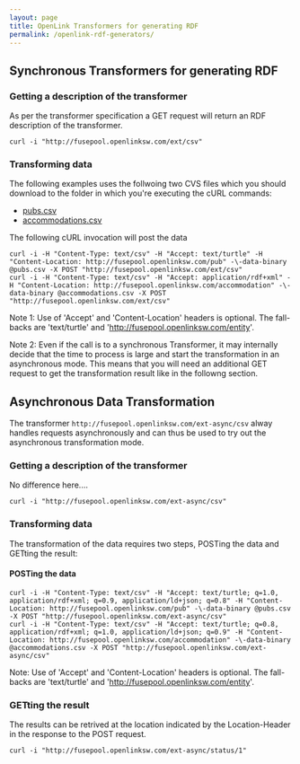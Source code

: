 ```yaml
---
layout: page
title: OpenLink Transformers for generating RDF
permalink: /openlink-rdf-generators/
---
```



## Synchronous Transformers for generating RDF


### Getting a description of the transformer

As per the transformer specification a GET request will return an RDF description of the transformer.

    curl -i "http://fusepool.openlinksw.com/ext/csv"
    

### Transforming data

The following examples uses the follwoing two CVS files which you should download to the folder in which you're executing the cURL commands:

- [pubs.csv](/openlink/pubs.csv)
- [accommodations.csv](/openlink/accommodations.csv)

The following cURL invocation will post the data

    curl -i -H "Content-Type: text/csv" -H "Accept: text/turtle" -H "Content-Location: http://fusepool.openlinksw.com/pub" -\-data-binary @pubs.csv -X POST "http://fusepool.openlinksw.com/ext/csv"    
    curl -i -H "Content-Type: text/csv" -H "Accept: application/rdf+xml" -H "Content-Location: http://fusepool.openlinksw.com/accommodation" -\-data-binary @accommodations.csv -X POST "http://fusepool.openlinksw.com/ext/csv"

Note 1: Use of 'Accept' and 'Content-Location' headers is optional. The fall-backs are 'text/turtle' and 'http://fusepool.openlinksw.com/entity'.

Note 2: Even if the call is to a synchronous Transformer, it may internally decide that the time to process is large and start the transformation in an asynchronous mode. This means that you will need an additional GET request to get the transformation result like in the followng section.

## Asynchronous Data Transformation

The transformer `http://fusepool.openlinksw.com/ext-async/csv` alway handles requests asynchronously and can thus be used to try out the asynchronous transformation mode.

### Getting a description of the transformer

No difference here....

    curl -i "http://fusepool.openlinksw.com/ext-async/csv"

### Transforming data

The transformation of the data requires two steps, POSTing the data and GETting the result:

#### POSTing the data

    curl -i -H "Content-Type: text/csv" -H "Accept: text/turtle; q=1.0, application/rdf+xml; q=0.9, application/ld+json; q=0.8" -H "Content-Location: http://fusepool.openlinksw.com/pub" -\-data-binary @pubs.csv -X POST "http://fusepool.openlinksw.com/ext-async/csv"
    curl -i -H "Content-Type: text/csv" -H "Accept: text/turtle; q=0.8, application/rdf+xml; q=1.0, application/ld+json; q=0.9" -H "Content-Location: http://fusepool.openlinksw.com/accommodation" -\-data-binary @accommodations.csv -X POST "http://fusepool.openlinksw.com/ext-async/csv"

Note: Use of 'Accept' and 'Content-Location' headers is optional. The fall-backs are 'text/turtle' and 'http://fusepool.openlinksw.com/entity'.

### GETting the result

The results can be retrived at the location indicated by the Location-Header in the response to the POST request.

    curl -i "http://fusepool.openlinksw.com/ext-async/status/1"